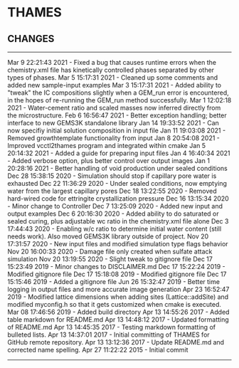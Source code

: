 # THAMES

## CHANGES

-----------------------------------------------------------------------------

Mar  9 22:21:43 2021 - Fixed a bug that causes runtime errors when the chemistry.xml
                       file has kinetically controlled phases separated by other
                       types of phases.
Mar  5 15:17:31 2021 - Cleaned up some comments and added new sample-input examples
Mar  3 15:17:31 2021 - Added ability to "tweak" the IC compositions slightly
                       when a GEM_run error is encountered, in the hopes of
                       re-running the GEM_run method successfully.
Mar  1 12:02:18 2021 - Water-cement ratio and scaled masses now inferred directly
                       from the microstructure.
Feb  6 16:56:47 2021 - Better exception handling; better interface to new GEMS3K standalone library
Jan 14 19:33:52 2021 - Can now specifiy initial solution composition in input file
Jan 11 19:03:08 2021 - Removed growthtemplate functionality from input
Jan  8 20:54:08 2021 - Improved vcctl2thames program and integrated within cmake
Jan  5 20:14:32 2021 - Added a guide for preparing input files
Jan  4 16:40:34 2021 - Added verbose option, plus better control over output images
Jan  1 20:28:16 2021 - Better handling of void production under sealed conditions
Dec 28 15:38:15 2020 - Simulation should stop if capillary pore water is exhausted
Dec 22 11:36:29 2020 - Under sealed conditions, now emptying water from the
                       largest capillary pores
Dec 18 13:22:55 2020 - Removed hard-wired code for ettringite crystallization pressure
Dec 16 13:15:34 2020 - Minor change to Controller
Dec  7 13:25:09 2020 - Added new input and output examples
Dec  6 20:16:30 2020 - Added ability to do saturated or sealed curing, plus
                       adjustable wc ratio in the chemistry.xml file alone
Dec  3 17:44:43 2020 - Enabling w/c ratio to determine initial water content
                       (still needs work).  Also moved GEMS3K library outside of project.
Nov 20 17:31:57 2020 - New input files and modified simulation type flags behavior
Nov 20 16:00:33 2020 - Damage file only created when sulfate attack simulation
Nov 20 13:19:55 2020 - Slight tweak to gitignore file
Dec 17 15:23:49 2019 - Minor changes to DISCLAIMER.md
Dec 17 15:22:24 2019 - Modified gitignore file
Dec 17 15:18:08 2019 - Modified gitignore file
Dec 17 15:15:46 2019 - Added a gitignore file
Jun 26 15:32:47 2019 - Better time logging in output files and more accurate
                       image generation
Apr 23 16:52:47 2019 - Modified lattice dimensions when adding sites (Lattice::addSite)
                       and modified myconfig.h so that it gets customized when cmake is
                       executed.
Mar 08 17:46:56 2019 - Added build directory
Apr 13 14:55:26 2017 - Added table markdown for README.md
Apr 13 14:48:12 2017 - Updated formatting of README.md
Apr 13 14:45:35 2017 - Testing markdown formatting of bulleted lists.
Apr 13 14:37:01 2017 - Initial committing of THAMES for GitHub remote repository.
Apr 13 13:12:36 2017 - Update README.md and corrected name spelling.
Apr 27 11:22:22 2015 - Initial commit

-----------------------------------------------------------------------------
